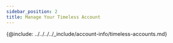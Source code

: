 ```yaml
---
sidebar_position: 2
title: Manage Your Timeless Account
---
```


{@include: ../../../../_include/account-info/timeless-accounts.md}
